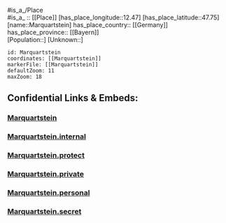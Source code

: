 ﻿---
location: [47.75,12.47] 
mapzoom: [7,12] 
mapmarker: city 
type: City
tags:
- geo/City


SpocWebEntityId: 32324
isDeleted: false
confidential: public

---
#is_a_/Place  
#is_a_ :: [[Place]] 
[has_place_longitude::12.47] 
[has_place_latitude::47.75] 
[name::Marquartstein] 
has_place_country:: [[Germany]]  
has_place_province:: [[Bayern]]  
[Population::] 
[Unknown::] 


```leaflet
id: Marquartstein
coordinates: [[Marquartstein]] 
markerFile: [[Marquartstein]] 
defaultZoom: 11 
maxZoom: 18
```


## Confidential Links & Embeds: 

### [Marquartstein](/_public/Earth/Continent/Europe/Europe~Central/Germany/Germany~West/Bayern/counties~Bayern/Traunstein/cities~Traunstein/Unterwössen/City/Marquartstein.md) 

### [Marquartstein.internal](/_internal/Earth/Continent/Europe/Europe~Central/Germany/Germany~West/Bayern/counties~Bayern/Traunstein/cities~Traunstein/Unterwössen/City/Marquartstein.internal.md) 

### [Marquartstein.protect](/_protect/Earth/Continent/Europe/Europe~Central/Germany/Germany~West/Bayern/counties~Bayern/Traunstein/cities~Traunstein/Unterwössen/City/Marquartstein.protect.md) 

### [Marquartstein.private](/_private/Earth/Continent/Europe/Europe~Central/Germany/Germany~West/Bayern/counties~Bayern/Traunstein/cities~Traunstein/Unterwössen/City/Marquartstein.private.md) 

### [Marquartstein.personal](/_personal/Earth/Continent/Europe/Europe~Central/Germany/Germany~West/Bayern/counties~Bayern/Traunstein/cities~Traunstein/Unterwössen/City/Marquartstein.personal.md) 

### [Marquartstein.secret](/_secret/Earth/Continent/Europe/Europe~Central/Germany/Germany~West/Bayern/counties~Bayern/Traunstein/cities~Traunstein/Unterwössen/City/Marquartstein.secret.md) 

